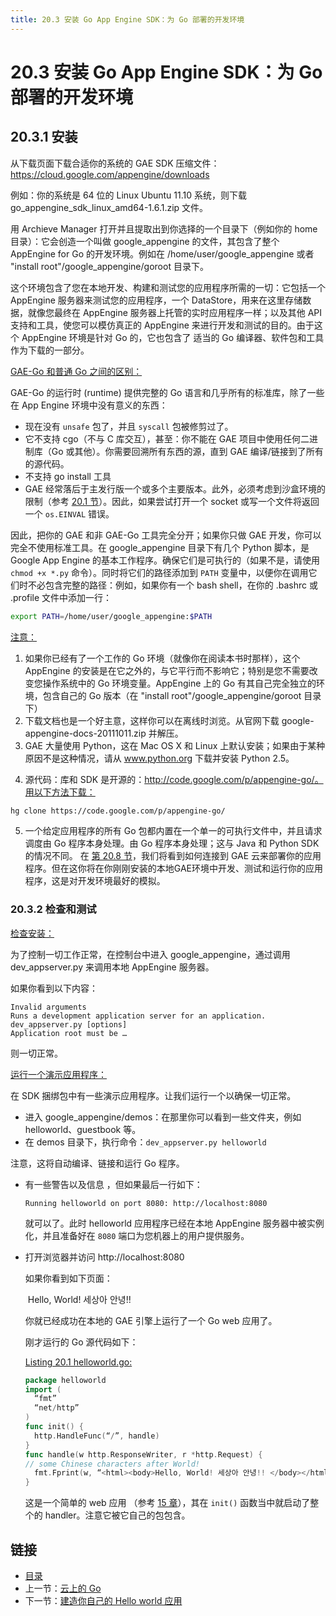 ```yaml
---
title: 20.3 安装 Go App Engine SDK：为 Go 部署的开发环境
---
```


# 20.3 安装 Go App Engine SDK：为 Go 部署的开发环境

## 20.3.1 安装

从下载页面下载合适你的系统的 GAE SDK 压缩文件：https://cloud.google.com/appengine/downloads

例如：你的系统是 64 位的 Linux Ubuntu 11.10 系统，则下载 go_appengine_sdk_linux_amd64-1.6.1.zip 文件。

用 Archieve Manager 打开并且提取出到你选择的一个目录下（例如你的 home 目录）：它会创造一个叫做 google_appengine 的文件，其包含了整个 AppEngine for Go 的开发环境。例如在 /home/user/google_appengine 或者 "install root"/google_appengine/goroot 目录下。

这个环境包含了您在本地开发、构建和测试您的应用程序所需的一切：它包括一个 AppEngine 服务器来测试您的应用程序，一个 DataStore，用来在这里存储数据，就像您最终在 AppEngine 服务器上托管的实时应用程序一样；以及其他 API 支持和工具，使您可以模仿真正的 AppEngine 来进行开发和测试的目的。由于这个 AppEngine 环境是针对 Go 的，它也包含了 适当的 Go 编译器、软件包和工具作为下载的一部分。

<u>GAE-Go 和普通 Go 之间的区别：</u>

GAE-Go 的运行时 (runtime) 提供完整的 Go 语言和几乎所有的标准库，除了一些在 App Engine 环境中没有意义的东西：

- 现在没有 `unsafe` 包了，并且 `syscall` 包被修剪过了。
- 它不支持 cgo（不与 C 库交互），甚至：你不能在 GAE 项目中使用任何二进制库（Go 或其他）。你需要回溯所有东西的源，直到 GAE 编译/链接到了所有的源代码。
- 不支持 go install 工具
- GAE 经常落后于主发行版一个或多个主要版本。此外，必须考虑到沙盒环境的限制（参考 [20.1 节](20.1.md)）。因此，如果尝试打开一个 socket 或写一个文件将返回一个 `os.EINVAL` 错误。

因此，把你的 GAE 和非 GAE-Go 工具完全分开；如果你只做 GAE 开发，你可以完全不使用标准工具。在 google_appengine 目录下有几个 Python 脚本，是 Google App Engine 的基本工作程序。确保它们是可执行的（如果不是，请使用 `chmod +x *.py` 命令）。同时将它们的路径添加到 `PATH` 变量中，以便你在调用它们时不必包含完整的路径：例如，如果你有一个 bash shell，在你的 .bashrc 或 .profile 文件中添加一行：

```bash
export PATH=/home/user/google_appengine:$PATH
```

<u>注意：</u>

1) 如果你已经有了一个工作的 Go 环境（就像你在阅读本书时那样），这个  AppEngine 的安装是在它之外的，与它平行而不影响它；特别是您不需要改变您操作系统中的 Go 环境变量。AppEngine 上的 Go 有其自己完全独立的环境，包含自己的 Go 版本（在 "install root"/google_appengine/goroot 目录下）
2) 下载文档也是一个好主意，这样你可以在离线时浏览。从官网下载 google-appengine-docs-20111011.zip 并解压。
3) GAE 大量使用 Python，这在 Mac OS X 和 Linux 上默认安装；如果由于某种原因不是这种情况，请从 www.python.org 下载并安装 Python 2.5。

4. 源代码：库和 SDK 是开源的：http://code.google.com/p/appengine-go/。用以下方法下载：

  ```bash
hg clone https://code.google.com/p/appengine-go/
  ```

5) 一个给定应用程序的所有 Go 包都内置在一个单一的可执行文件中，并且请求调度由 Go 程序本身处理。由 Go 程序本身处理；这与 Java 和 Python SDK 的情况不同。
   在 [第 20.8 节](20.8.md)，我们将看到如何连接到 GAE 云来部署你的应用程序。但在这你将在你刚刚安装的本地GAE环境中开发、测试和运行你的应用程序，这是对开发环境最好的模拟。

### 20.3.2 检查和测试

<u>检查安装：</u>

为了控制一切工作正常，在控制台中进入 google_appengine，通过调用 dev_appserver.py 来调用本地 AppEngine 服务器。

如果你看到以下内容： 

```
Invalid arguments
Runs a development application server for an application.
dev_appserver.py [options]
Application root must be …
```

则一切正常。

<u>运行一个演示应用程序：</u>

在 SDK 捆绑包中有一些演示应用程序。让我们运行一个以确保一切正常。

- 进入 google_appengine/demos：在那里你可以看到一些文件夹，例如 helloworld、guestbook 等。
- 在 demos 目录下，执行命令：`dev_appserver.py helloworld`

注意，这将自动编译、链接和运行 Go 程序。

- 有一些警告以及信息 ，但如果最后一行如下：

  ```
  Running helloworld on port 8080: http://localhost:8080
  ```

  就可以了。此时 helloworld 应用程序已经在本地 AppEngine 服务器中被实例化，并且准备好在 `8080` 端口为您机器上的用户提供服务。

- 打开浏览器并访问 http://localhost:8080

  如果你看到如下页面：

  ​	Hello, World! 세상아 안녕!!

  你就已经成功在本地的 GAE 引擎上运行了一个 Go web 应用了。

  刚才运行的 Go 源代码如下：

  <u>Listing 20.1 helloworld.go:</u>

  ```go
  package helloworld
  import (
  	“fmt”
  	“net/http”
  )
  func init() {
  	http.HandleFunc(“/”, handle)
  }
  func handle(w http.ResponseWriter, r *http.Request) {
  // some Chinese characters after World!
  	fmt.Fprint(w, “<html><body>Hello, World! 세상아 안녕!! </body></html>”)
  }
  ```

  这是一个简单的 web 应用 （参考 [15 章](15.0.md)），其在 `init()` 函数当中就启动了整个的 handler。注意它被它自己的包包含。

## 链接

- [目录](directory.md)
- 上一节：[云上的 Go](20.2.md)
- 下一节：[建造你自己的 Hello world 应用](20.4.md)
